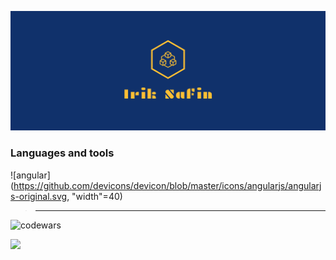 ![logo](src/facebook_cover_photo_2.png)

### Languages and tools

[//]: # (<img src="https://cdn.jsdelivr.net/gh/devicons/devicon/icons/python/python-original.svg" title="python" width="40" height="40"/>&nbsp;)

[//]: # (<img src="https://cdn.jsdelivr.net/gh/devicons/devicon/icons/rust/rust-plain.svg" title="rust" width="40" height="40"/>&nbsp;)

[//]: # (<img src="https://cdn.jsdelivr.net/gh/devicons/devicon/icons/html5/html5-original.svg" title="html5" width="40" height="40" />&nbsp;)

[//]: # (<img src="https://cdn.jsdelivr.net/gh/devicons/devicon/icons/css3/css3-original.svg" title="css" width="40" height="40"/>&nbsp;)

[//]: # (<img src="https://cdn.jsdelivr.net/gh/devicons/devicon/icons/postgresql/postgresql-original.svg" title="postgresql" width="40" height="40"/>&nbsp;)

[//]: # (<img src="https://cdn.jsdelivr.net/gh/devicons/devicon/icons/mysql/mysql-original.svg" title="mysql" width="40" height="40"/>&nbsp)


![angular](https://github.com/devicons/devicon/blob/master/icons/angularjs/angularjs-original.svg, "width"=40)
> ---
![codewars](https://www.codewars.com/users/IrikR/badges/large)

![](https://github-profile-summary-cards.vercel.app/api/cards/profile-details?username=IrikR&theme=solarized_dark)